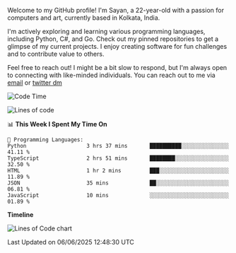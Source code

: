 Welcome to my GitHub profile! I'm Sayan, a 22-year-old with a passion for computers and art, currently based in Kolkata, India.

I'm actively exploring and learning various programming languages, including Python, C#, and Go. Check out my pinned repositories to get a glimpse of my current projects. I enjoy creating software for fun challenges and to contribute value to others.

Feel free to reach out! I might be a bit slow to respond, but I'm always open to connecting with like-minded individuals. You can reach out to me via [email](mailto:me@sayanbiswas.in) or [twitter dm](https://twitter.com/TheDankDel)

<!--START_SECTION:waka-->
![Code Time](http://img.shields.io/badge/Code%20Time-2%2C246%20hrs%2027%20mins-blue)

![Lines of code](https://img.shields.io/badge/From%20Hello%20World%20I%27ve%20Written-10.2%20million%20lines%20of%20code-blue)

📊 **This Week I Spent My Time On** 

```text
💬 Programming Languages: 
Python                   3 hrs 37 mins       ██████████░░░░░░░░░░░░░░░   41.11 % 
TypeScript               2 hrs 51 mins       ████████░░░░░░░░░░░░░░░░░   32.50 % 
HTML                     1 hr 2 mins         ███░░░░░░░░░░░░░░░░░░░░░░   11.89 % 
JSON                     35 mins             ██░░░░░░░░░░░░░░░░░░░░░░░   06.81 % 
JavaScript               10 mins             ░░░░░░░░░░░░░░░░░░░░░░░░░   01.89 % 
```

**Timeline**

![Lines of Code chart](https://raw.githubusercontent.com/Dank-del/Dank-del/main/assets/bar_graph.png)


 Last Updated on 06/06/2025 12:48:30 UTC
<!--END_SECTION:waka-->
